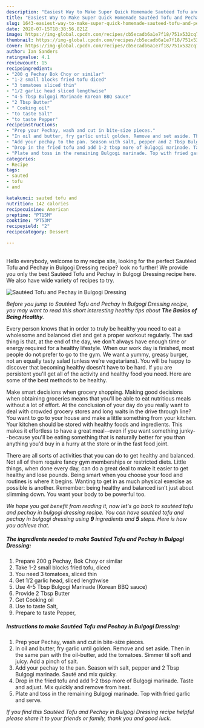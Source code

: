 ```yaml
---
description: "Easiest Way to Make Super Quick Homemade Sautéed Tofu and Pechay in Bulgogi Dressing"
title: "Easiest Way to Make Super Quick Homemade Sautéed Tofu and Pechay in Bulgogi Dressing"
slug: 1643-easiest-way-to-make-super-quick-homemade-sauteed-tofu-and-pechay-in-bulgogi-dressing
date: 2020-07-15T18:38:56.821Z
image: https://img-global.cpcdn.com/recipes/cb5ecadb6a1e7f18/751x532cq70/sauteed-tofu-and-pechay-in-bulgogi-dressing-recipe-main-photo.jpg
thumbnail: https://img-global.cpcdn.com/recipes/cb5ecadb6a1e7f18/751x532cq70/sauteed-tofu-and-pechay-in-bulgogi-dressing-recipe-main-photo.jpg
cover: https://img-global.cpcdn.com/recipes/cb5ecadb6a1e7f18/751x532cq70/sauteed-tofu-and-pechay-in-bulgogi-dressing-recipe-main-photo.jpg
author: Ian Sanders
ratingvalue: 4.1
reviewcount: 15
recipeingredient:
- "200 g Pechay Bok Choy or similar"
- "1-2 small blocks fried tofu diced"
- "3 tomatoes sliced thin"
- "1/2 garlic head sliced lengthwise"
- "4-5 Tbsp Bulgogi Marinade Korean BBQ sauce"
- "2 Tbsp Butter"
- " Cooking oil"
- "to taste Salt"
- "to taste Pepper"
recipeinstructions:
- "Prep your Pechay, wash and cut in bite-size pieces."
- "In oil and butter, fry garlic until golden. Remove and set aside. Then in the same pan with the oil-butter, add the tomatoes. Simmer til soft and juicy. Add a pinch of salt."
- "Add your pechay to the pan. Season with salt, pepper and 2 Tbsp Bulgogi marinade. Sauté and mix quicky."
- "Drop in the fried tofu and add 1-2 tbsp more of Bulgogi marinade. Taste and adjust. Mix quickly and remove from heat."
- "Plate and toss in the remaining Bulgogi marinade. Top with fried garlic and serve."
categories:
- Recipe
tags:
- sauted
- tofu
- and

katakunci: sauted tofu and 
nutrition: 142 calories
recipecuisine: American
preptime: "PT15M"
cooktime: "PT53M"
recipeyield: "2"
recipecategory: Dessert

---
```

<br>
Hello everybody, welcome to my recipe site, looking for the perfect Sautéed Tofu and Pechay in Bulgogi Dressing recipe? look no further! We provide you only the best Sautéed Tofu and Pechay in Bulgogi Dressing recipe here. We also have wide variety of recipes to try.
<br>


![Sautéed Tofu and Pechay in Bulgogi Dressing](https://img-global.cpcdn.com/recipes/cb5ecadb6a1e7f18/751x532cq70/sauteed-tofu-and-pechay-in-bulgogi-dressing-recipe-main-photo.jpg)

<i>Before you jump to Sautéed Tofu and Pechay in Bulgogi Dressing recipe, you may want to read this short interesting healthy tips about <strong>The Basics of Being Healthy</strong>.</i>

Every person knows that in order to truly be healthy you need to eat a wholesome and balanced diet and get a proper workout regularly. The sad thing is that, at the end of the day, we don't always have enough time or energy required for a healthy lifestyle. When our work day is finished, most people do not prefer to go to the gym. We want a yummy, greasy burger, not an equally tasty salad (unless we’re vegetarians). You will be happy to discover that becoming healthy doesn't have to be hard. If you are persistent you'll get all of the activity and healthy food you need. Here are some of the best methods to be healthy.

Make smart decisions when grocery shopping. Making good decisions when obtaining groceries means that you'll be able to eat nutritious meals without a lot of effort. At the conclusion of your day do you really want to deal with crowded grocery stores and long waits in the drive through line? You want to go to your house and make a little something from your kitchen. Your kitchen should be stored with healthy foods and ingredients. This makes it effortless to have a great meal--even if you want something junky--because you'll be eating something that is naturally better for you than anything you'd buy in a hurry at the store or in the fast food joint.

There are all sorts of activities that you can do to get healthy and balanced. Not all of them require fancy gym memberships or restricted diets. Little things, when done every day, can do a great deal to make it easier to get healthy and lose pounds. Being smart when you choose your food and routines is where it begins. Wanting to get in as much physical exercise as possible is another. Remember: being healthy and balanced isn’t just about slimming down. You want your body to be powerful too. 


<i>We hope you got benefit from reading it, now let's go back to sautéed tofu and pechay in bulgogi dressing recipe. You can have sautéed tofu and pechay in bulgogi dressing using <strong>9</strong> ingredients and <strong>5</strong> steps. Here is how you achieve that.
</i>

##### The ingredients needed to make Sautéed Tofu and Pechay in Bulgogi Dressing:

1. Prepare 200 g Pechay, Bok Choy or similar
1. Take 1-2 small blocks fried tofu, diced
1. You need 3 tomatoes, sliced thin
1. Get 1/2 garlic head, sliced lengthwise
1. Use 4-5 Tbsp Bulgogi Marinade (Korean BBQ sauce)
1. Provide 2 Tbsp Butter
1. Get  Cooking oil
1. Use to taste Salt,
1. Prepare to taste Pepper,


##### Instructions to make Sautéed Tofu and Pechay in Bulgogi Dressing:

1. Prep your Pechay, wash and cut in bite-size pieces.
1. In oil and butter, fry garlic until golden. Remove and set aside. Then in the same pan with the oil-butter, add the tomatoes. Simmer til soft and juicy. Add a pinch of salt.
1. Add your pechay to the pan. Season with salt, pepper and 2 Tbsp Bulgogi marinade. Sauté and mix quicky.
1. Drop in the fried tofu and add 1-2 tbsp more of Bulgogi marinade. Taste and adjust. Mix quickly and remove from heat.
1. Plate and toss in the remaining Bulgogi marinade. Top with fried garlic and serve.


<i>If you find this Sautéed Tofu and Pechay in Bulgogi Dressing recipe helpful please share it to your friends or family, thank you and good luck.</i>
